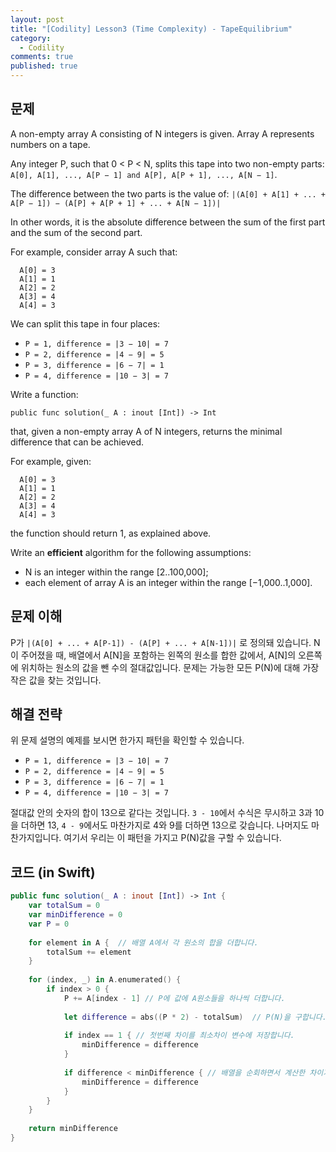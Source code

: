 ```yaml
---
layout: post
title: "[Codility] Lesson3 (Time Complexity) - TapeEquilibrium"
category: 
  - Codility
comments: true
published: true
---
```


## 문제
A non-empty array A consisting of N integers is given. Array A represents numbers on a tape.

Any integer P, such that 0 < P < N, splits this tape into two non-empty parts: `A[0], A[1], ..., A[P − 1] and A[P], A[P + 1], ..., A[N − 1]`.

The difference between the two parts is the value of: `|(A[0] + A[1] + ... + A[P − 1]) − (A[P] + A[P + 1] + ... + A[N − 1])|`

In other words, it is the absolute difference between the sum of the first part and the sum of the second part.

For example, consider array A such that:

```
  A[0] = 3
  A[1] = 1
  A[2] = 2
  A[3] = 4
  A[4] = 3
```
  
We can split this tape in four places:

- `P = 1, difference = |3 − 10| = 7`
- `P = 2, difference = |4 − 9| = 5` 
- `P = 3, difference = |6 − 7| = 1` 
- `P = 4, difference = |10 − 3| = 7`

Write a function:

`
public func solution(_ A : inout [Int]) -> Int
`

that, given a non-empty array A of N integers, returns the minimal difference that can be achieved.

For example, given:

```
  A[0] = 3
  A[1] = 1
  A[2] = 2
  A[3] = 4
  A[4] = 3
```
  
the function should return 1, as explained above.

Write an **efficient** algorithm for the following assumptions:

- N is an integer within the range [2..100,000];
- each element of array A is an integer within the range [−1,000..1,000].

## 문제 이해
P가 `|(A[0] + ... + A[P-1]) - (A[P] + ... + A[N-1])|` 로 정의돼 있습니다. N이 주어졌을 때, 배열에서 A[N]을 포함하는 왼쪽의 원소를 합한 값에서, A[N]의 오른쪽에 위치하는 원소의 값을 뺀 수의 절대값입니다. 문제는 가능한 모든 P(N)에 대해 가장 작은 값을 찾는 것입니다.


## 해결 전략
위 문제 설명의 예제를 보시면 한가지 패턴을 확인할 수 있습니다.

- `P = 1, difference = |3 − 10| = 7`
- `P = 2, difference = |4 − 9| = 5`
- `P = 3, difference = |6 − 7| = 1` 
- `P = 4, difference = |10 − 3| = 7` 

절대값 안의 숫자의 합이 13으로 같다는 것입니다. `3 - 10`에서 수식은 무시하고 3과 10을 더하면 13, `4 - 9`에서도 마찬가지로 4와 9를 더하면 13으로 갖습니다. 나머지도 마찬가지입니다. 여기서 우리는 이 패턴을 가지고 P(N)값을 구할 수 있습니다. 


## 코드 (in Swift)
```swift
public func solution(_ A : inout [Int]) -> Int {
    var totalSum = 0
    var minDifference = 0
    var P = 0
    
    for element in A {	// 배열 A에서 각 원소의 합을 더합니다.
        totalSum += element
    }
    
    for (index, _) in A.enumerated() {
        if index > 0 {
            P += A[index - 1] // P에 값에 A원소들을 하나씩 더합니다.
            
            let difference = abs((P * 2) - totalSum)  // P(N)을 구합니다. P값을 2배 한것에서 전체 합을 빼면 그 차이를 구할 수 있습니다.
            
            if index == 1 { // 첫번째 차이를 최소차이 변수에 저장합니다.
                minDifference = difference
            }
            
            if difference < minDifference { // 배열을 순회하면서 계산한 차이가 이전의 최소 차이보다 작은 경우 그 값을 최소 차이 변수에 할당합니다.
                minDifference = difference
            }
        }
    }
    
    return minDifference
}
```